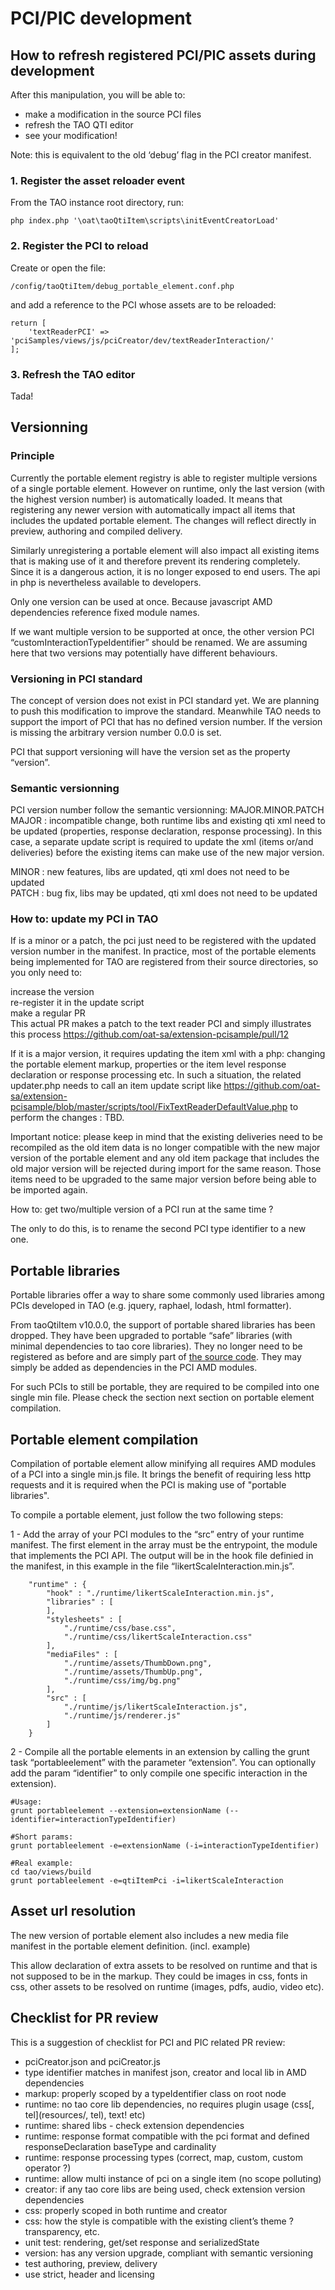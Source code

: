 <!--
created_at: '2016-09-21 14:53:47'
updated_at: '2016-11-02 10:42:37'
authors:
    - 'Somsack Sipasseuth'
tags: {  }
-->

PCI/PIC development
===================

How to refresh registered PCI/PIC assets during development
-----------------------------------------------------------

After this manipulation, you will be able to:

-   make a modification in the source PCI files
-   refresh the TAO QTI editor
-   see your modification!

Note: this is equivalent to the old ‘debug’ flag in the PCI creator manifest.

### 1. Register the asset reloader event

From the TAO instance root directory, run:

    php index.php '\oat\taoQtiItem\scripts\initEventCreatorLoad'

### 2. Register the PCI to reload

Create or open the file:

    /config/taoQtiItem/debug_portable_element.conf.php

and add a reference to the PCI whose assets are to be reloaded:

    return [
        'textReaderPCI' => 'pciSamples/views/js/pciCreator/dev/textReaderInteraction/'
    ];

### 3. Refresh the TAO editor

Tada!

Versionning
-----------

### Principle

Currently the portable element registry is able to register multiple versions of a single portable element. However on runtime, only the last version (with the highest version number) is automatically loaded. It means that registering any newer version with automatically impact all items that includes the updated portable element. The changes will reflect directly in preview, authoring and compiled delivery.<br/>

Similarly unregistering a portable element will also impact all existing items that is making use of it and therefore prevent its rendering completely. Since it is a dangerous action, it is no longer exposed to end users. The api in php is nevertheless available to developers.

Only one version can be used at once. Because javascript AMD dependencies reference fixed module names.<br/>

If we want multiple version to be supported at once, the other version PCI “customInteractionTypeIdentifier” should be renamed. We are assuming here that two versions may potentially have different behaviours.

### Versioning in PCI standard

The concept of version does not exist in PCI standard yet. We are planning to push this modification to improve the standard. Meanwhile TAO needs to support the import of PCI that has no defined version number. If the version is missing the arbitrary version number 0.0.0 is set.<br/>

PCI that support versioning will have the version set as the property “version”.

### Semantic versionning

PCI version number follow the semantic versionning: MAJOR.MINOR.PATCH\
MAJOR : incompatible change, both runtime libs and existing qti xml need to be updated (properties, response declaration, response processing). In this case, a separate update script is required to update the xml (items or/and deliveries) before the existing items can make use of the new major version.<br/>

MINOR : new features, libs are updated, qti xml does not need to be updated\
PATCH : bug fix, libs may be updated, qti xml does not need to be updated

### How to: update my PCI in TAO

If is a minor or a patch, the pci just need to be registered with the updated version number in the manifest. In practice, most of the portable elements being implemented for TAO are registered from their source directories, so you only need to:<br/>

increase the version\
re-register it in the update script\
make a regular PR\
This actual PR makes a patch to the text reader PCI and simply illustrates this process https://github.com/oat-sa/extension-pcisample/pull/12

If it is a major version, it requires updating the item xml with a php: changing the portable element markup, properties or the item level response declaration or response processing etc. In such a situation, the related updater.php needs to call an item update script like https://github.com/oat-sa/extension-pcisample/blob/master/scripts/tool/FixTextReaderDefaultValue.php to perform the changes : TBD.<br/>

Important notice: please keep in mind that the existing deliveries need to be recompiled as the old item data is no longer compatible with the new major version of the portable element and any old item package that includes the old major version will be rejected during import for the same reason. Those items need to be upgraded to the same major version before being able to be imported again.<br/>

How to: get two/multiple version of a PCI run at the same time ?<br/>

The only to do this, is to rename the second PCI type identifier to a new one.

Portable libraries
------------------
Portable libraries offer a way to share some commonly used libraries among PCIs developed in TAO (e.g. jquery, raphael, lodash, html formatter).

From taoQtiItem v10.0.0, the support of portable shared libraries has been dropped.
They have been upgraded to portable “safe” libraries (with minimal dependencies to tao core libraries). They no longer need to be registered as before and are simply part of [the source code](https://github.com/oat-sa/extension-tao-itemqti/tree/develop/views/js/portableLib). They may simply be added as dependencies in the PCI AMD modules.

For such PCIs to still be portable, they are required to be compiled into one single min file.
Please check the section next section on portable element compilation.

Portable element compilation
----------------------------
Compilation of portable element allow minifying all requires AMD modules of a PCI into a single min.js file.
It brings the benefit of requiring less http requests and it is required when the PCI is making use of "portable libraries".

To compile a portable element, just follow the two following steps:

1 - Add the array of your PCI modules to the “src” entry of your runtime manifest. The first element in the array must be the entrypoint, the module that implements the PCI API. The output will be in the hook file definied in the manifest, in this example in the file “likertScaleInteraction.min.js”.

```
    "runtime" : {
        "hook" : "./runtime/likertScaleInteraction.min.js",
        "libraries" : [
        ],
        "stylesheets" : [
            "./runtime/css/base.css",
            "./runtime/css/likertScaleInteraction.css"
        ],
        "mediaFiles" : [
            "./runtime/assets/ThumbDown.png",
            "./runtime/assets/ThumbUp.png",
            "./runtime/css/img/bg.png"
        ],
        "src" : [
            "./runtime/js/likertScaleInteraction.js",
            "./runtime/js/renderer.js"
        ]
    }
```

2 - Compile all the portable elements in an extension by calling the grunt task “portableelement” with the parameter “extension”. You can optionally add the param “identifier” to only compile one specific interaction in the extension).

```
#Usage:
grunt portableelement --extension=extensionName (--identifier=interactionTypeIdentifier)

#Short params:
grunt portableelement -e=extensionName (-i=interactionTypeIdentifier)

#Real example:
cd tao/views/build
grunt portableelement -e=qtiItemPci -i=likertScaleInteraction
```

Asset url resolution
--------------------

The new version of portable element also includes a new media file manifest in the portable element definition. (incl. example)

This allow declaration of extra assets to be resolved on runtime and that is not supposed to be in the markup. They could be images in css, fonts in css, other assets to be resolved on runtime (images, pdfs, audio, video etc).

Checklist for PR review
-----------------------

This is a suggestion of checklist for PCI and PIC related PR review:

-   pciCreator.json and pciCreator.js
-   type identifier matches in manifest json, creator and local lib in AMD dependencies
-   markup: properly scoped by a typeIdentifier class on root node
-   runtime: no tao core lib dependencies, no requires plugin usage (css[, tel](resources/, tel), text! etc)
-   runtime: shared libs - check extension dependencies
-   runtime: response format compatible with the pci format and defined responseDeclaration baseType and cardinality
-   runtime: response processing types (correct, map, custom, custom operator ?)
-   runtime: allow multi instance of pci on a single item (no scope polluting)
-   creator: if any tao core libs are being used, check extension version dependencies
-   css: properly scoped in both runtime and creator
-   css: how the style is compatible with the existing client’s theme ? transparency, etc.
-   unit test: rendering, get/set response and serializedState
-   version: has any version upgrade, compliant with semantic versioning
-   test authoring, preview, delivery
-   use strict, header and licensing
